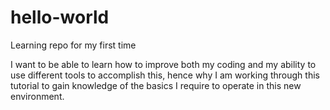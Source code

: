 hello-world
===========

Learning repo for my first time

I want to be able to learn how to improve both my coding and my ability to use different tools to accomplish this, hence why I am working through this tutorial to gain knowledge of the basics I require to operate in this new environment.
